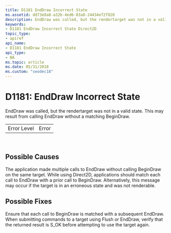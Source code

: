 ```yaml
---
title: D1181 EndDraw Incorrect State
ms.assetid: dd73e8a8-a32b-4ed6-83a8-24434ef2f820
description: EndDraw was called, but the rendertarget was not in a valid state. This may result from calling EndDraw without a matching BeginDraw.
keywords:
- D1181 EndDraw Incorrect State Direct2D
topic_type:
- apiref
api_name:
- D1181 EndDraw Incorrect State
api_type:
- NA
ms.topic: article
ms.date: 05/31/2018
ms.custom: "seodec18"
---
```


# D1181: EndDraw Incorrect State

EndDraw was called, but the rendertarget was not in a valid state. This may result from calling EndDraw without a matching BeginDraw.



|             |       |
|-------------|-------|
| Error Level | Error |



 

## Possible Causes

The application made multiple calls to EndDraw without calling BeginDraw on the same target. While using Direct2D, applications should match each call to EndDraw with a prior call to BeginDraw. Alternatively, this message may occur if the target is in an erroneous state and was not renderable.

## Possible Fixes

Ensure that each call to BeginDraw is matched with a subsequent EndDraw. When submitting commands to a target using Flush or EndDraw, verify that the returned result is S\_OK before attempting to use the target again.

 

 




